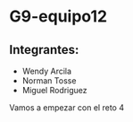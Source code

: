 # G9-equipo12

## Integrantes:
- Wendy Arcila
- Norman Tosse
- Miguel Rodriguez

Vamos a empezar con el reto 4
